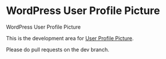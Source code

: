 # WordPress User Profile Picture
WordPress User Profile Picture

This is the development area for <a href="https://wordpress.org/plugins/metronet-profile-picture/">User Profile Picture</a>.

Please do pull requests on the dev branch.
